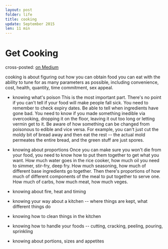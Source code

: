 ```yaml
---
layout: post
folder: life
title: cooking
update: September 2015
len: 11 min
---
```

# Get Cooking
<div class="essay-subtext">cross-posted: <a href="https://medium.com/@keerthiko/toys-to-games-25d35b40425d">on Medium</a></div>

cooking is about figuring out how you can obtain food you can eat with the ability to tune for as many parameters as possible, including convenience, cost, health, quantity, time commitment, sex appeal.
- knowing what's poison
This is the most important part. There's no point if you can't tell if your food will make people fall sick. You need to remember to check expiry dates. Be able to tell when ingredients have gone bad. You need to know if you made something inedible via overcooking, dropping it on the floor, leaving it out too long or letting vermin get to it. Be aware of how something can be changed from poisonous to edible and vice versa. For example, you can't just cut the moldy bit of bread away and then eat the rest -- the actual mold permeates the entire bread, and the green stuff are just spores.

- knowing about proportions
Once you can make sure you won't die from your food, you need to know how to put them together to get what you want. How much water goes in the rice cooker, how much oil you need to simmer, stir-fry, deep fry. How much seasoning, how much of different base ingredients go together. Then there's proportions of how much of different components of the meal to put together to serve one. How much of carbs, how much meat, how much veges.
- knowing about fire, heat and timing
- knowing your way about a kitchen -- where things are kept, what different things do
- knowing how to clean things in the kitchen
- knowing how to handle your foods -- cutting, cracking, peeling, pouring, sprinkling
- knowing about portions, sizes and appetites

